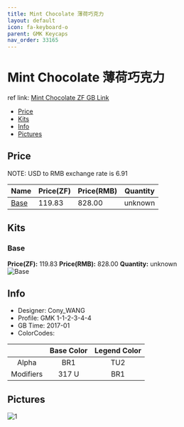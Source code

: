 ```yaml
---
title: Mint Chocolate 薄荷巧克力
layout: default
icon: fa-keyboard-o
parent: GMK Keycaps
nav_order: 33165
---
```


# Mint Chocolate 薄荷巧克力

ref link: [Mint Chocolate ZF GB Link](https://en.zfrontier.com/products/gmk-mint-chocolate)

* [Price](#price)
* [Kits](#kits)
* [Info](#info)
* [Pictures](#pictures)


## Price  
NOTE: USD to RMB exchange rate is 6.91

| Name          | Price(ZF)    |  Price(RMB) | Quantity |
| ------------- | ------------ |  ---------- | -------- |
|[Base](#base)|119.83|828.00|unknown|


## Kits
### Base
**Price(ZF):** 119.83    **Price(RMB):** 828.00    **Quantity:** unknown  
<img src="{{ 'assets/images/gmk-keycaps/mintchocolate/kits_pics/base.png' | relative_url }}" alt="Base" class="image featured">


## Info
* Designer: Cony_WANG
* Profile: GMK 1-1-2-3-4-4
* GB Time: 2017-01
* ColorCodes:  

| |Base Color     | Legend Color
| :-------------: | :-------------: | :------------:
|Alpha|BR1|TU2
|Modifiers|317 U|BR1


## Pictures
<img src="{{ 'assets/images/gmk-keycaps/mintchocolate/rendering_pics/1.jpg' | relative_url }}" alt="1" class="image featured">
